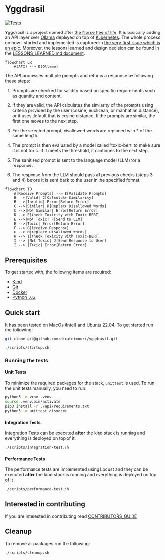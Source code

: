 # Yggdrasil

[![Tests](https://github.com/dinateimouri/yggdrasil/actions/workflows/test-api.yaml/badge.svg?branch=main)](https://github.com/dinateimouri/yggdrasil/actions/workflows/test-api.yaml)

Yggdrasil is a project named after [the Norse tree of life](https://en.wikipedia.org/wiki/Yggdrasil). It is basically adding an API layer over [Ollama](https://ollama.com/) deployed on top of [Kubernetes](https://kubernetes.io). The whole process on how I started and implemented is captured in [the very first issue which is an epic](https://github.com/dinateimouri/yggdrasil/issues/1). Moreover, the lessons learned and design decision can be found in the [LESSONS_LEARNED.md document](./LESSONS_LEARNED.md).

```mermaid
flowchart LR
    A(API) --> B(Ollama)
```

The API processes multiple prompts and returns a response by following these steps:

1. Prompts are checked for validity based on specific requirements such as quantity and content.

2. If they are valid, the API calculates the similarity of the prompts using criteria provided by the user (cosine, euclidean, or manhattan distance), or it uses default that is cosine distance. If the prompts are similar, the first one moves to the next step.

3. For the selected prompt, disallowed words are replaced with * of the same length.

4. The prompt is then evaluated by a model called 'toxic-bert' to make sure it is not toxic. If it meets the threshold, it continues to the next step.

5. The sanitized prompt is sent to the language model (LLM) for a response.

6. The response from the LLM should pass all previous checks (steps 3 and 4) before it is sent back to the user in the specified format.

```mermaid
flowchart TD
    A[Receive Prompts] --> B[Validate Prompts]
    B -->|Valid| C[Calculate Similarity]
    B -->|Invalid| Error[Return Error]
    C -->|Similar| D[Replace Disallowed Words]
    C -->|Not Similar| Error[Return Error]
    D --> E[Check Toxicity with Toxic-BERT]
    E -->|Not Toxic| F[Send to LLM]
    E -->|Toxic| Error[Return Error]
    F --> G[Receive Response]
    G --> H[Replace Disallowed Words]
    H --> I[Check Toxicity with Toxic-BERT]
    I --> |Not Toxic| J[Send Response to User]
    I --> |Toxic| Error[Return Error]
```

## Prerequisites

To get started with, the following items are required:

- [Kind](https://kind.sigs.k8s.io/)
- [Git](https://git-scm.com/downloads)
- [Docker](https://www.docker.com/)
- [Python 3.12](https://www.python.org/)

## Quick start

It has been tested on MacOs (Intel) and Ubuntu 22.04. To get started run the following:

```bash
git clone git@github.com:dinateimouri/yggdrasil.git

./scripts/startup.sh
```

### Running the tests

#### Unit Tests

To minimize the required packages for the stack, `unittest` is used. To run the unit tests manually, you need to run:

```bash
python3 -m venv .venv
source .venv/bin/activate
pip3 install -r ./api/requirements.txt
python3 -m unittest disvocer
```

#### Integration Tests

Integration Tests can be executed **after** the kind stack is running and everything is deployed on top of it:

```bash
./scripts/integration-test.sh
```

#### Performance Tests

The performance tests are implemented using Locust and they can be executed **after** the kind stack is running and everything is deployed on top of it

```bash
./scripts/performance-test.sh
```

## Interested in contributing

If you are interested in contributing read [CONTRIBUTORS_GUIDE](./CONTRIBUTORS_GUIDE.md)

## Cleanup

To remove all packages run the following:

```bash
./scripts/cleanup.sh
```
